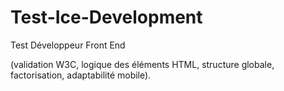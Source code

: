 # Test-Ice-Development
Test Développeur Front End

(validation W3C, logique des éléments HTML, structure globale, factorisation, adaptabilité mobile).
